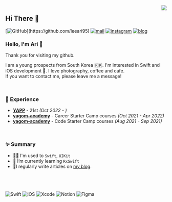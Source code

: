 <img src="https://komarev.com/ghpvc/?username=leeari95&amp;&amp;style=flat-square" align="right">

## Hi There 👋
  [![GitHub](https://img.shields.io/badge/GitHub-%23000000.svg?&amp;style=for-the-badge&amp;logo=GitHub&amp;logoColor=white&amp;)](https://github.com/leeari95) [![mail](https://img.shields.io/badge/mail-%23000000.svg?&amp;style=for-the-badge&amp;logo=iCloud&amp;logoColor=white&amp;color=44BBF8)](mailto:lee_ari95@icloud.com) [![instagram](https://img.shields.io/badge/instagram-%23000000.svg?&amp;style=for-the-badge&amp;logo=instagram&amp;logoColor=white&amp;color=dd2a7b)](https://www.instagram.com/lee_ari95) [![blog](https://img.shields.io/badge/blog-%23000000.svg?&amp;style=for-the-badge&amp;logo=Apple&amp;logoColor=white&amp;color=252A2E)](https://leeari95.tistory.com)
### Hello, I'm Ari 🐥
Thank you for visiting my github.

I am a young prospects from South Korea 🇰🇷. I'm interested in Swift and iOS development . I love photography, coffee and cafe.  
If you want to contact me, please leave me a message!

&nbsp;

### 💫 Experience

- [**YAPP**](https://www.yapp.co.kr/) - 21st *(Oct 2022 - )*
- [**yagom-academy**](https://www.yagom-academy.kr/camp/career-starter) - Career Starter Camp courses *(Oct 2021 - Apr 2022)*
- [**yagom-academy**](https://www.yagom-academy.kr/camp/code-starter) - Code Starter Camp courses *(Aug 2021 - Sep 2021)*

&nbsp;

### ✨ Summary

- 💪🏻 I'm used to `Swift`, `UIKit`
- 🌱 I’m currently learning `RxSwift`
- 📝I regularly write articles on [my blog](https://leeari95.tistory.com).

&nbsp;

#
  
![Swift](https://img.shields.io/badge/Swift-f05137?style=flat-square&logo=Swift&logoColor=white) ![iOS](https://img.shields.io/badge/iOS-222222?style=flat-square&logo=Apple&logoColor=white) ![Xcode](https://img.shields.io/badge/Xcode-1560d2?style=flat-square&logo=Xcode&logoColor=white) ![Notion](https://img.shields.io/badge/Notion-111111?style=flat-square&logo=Notion&logoColor=white) ![Figma](https://img.shields.io/badge/Figma-b056f6?style=flat-square&logo=Figma&logoColor=white) 
